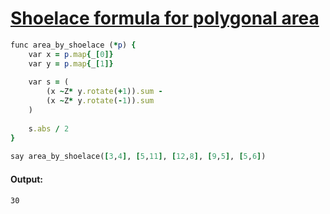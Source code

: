 [1]: https://rosettacode.org/wiki/Shoelace_formula_for_polygonal_area

# [Shoelace formula for polygonal area][1]

```ruby
func area_by_shoelace (*p) {
    var x = p.map{_[0]}
    var y = p.map{_[1]}
 
    var s = (
        (x ~Z* y.rotate(+1)).sum -
        (x ~Z* y.rotate(-1)).sum
    )
 
    s.abs / 2
}
 
say area_by_shoelace([3,4], [5,11], [12,8], [9,5], [5,6])
```

#### Output:
```
30
```